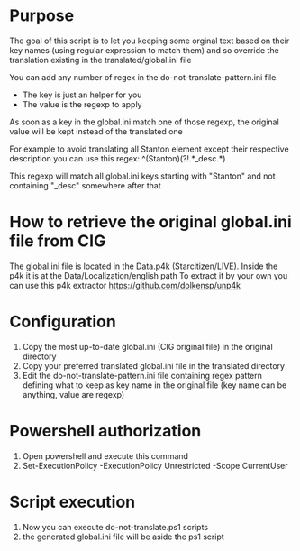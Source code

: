 # Purpose
The goal of this script is to let you keeping some orginal text based on their key names (using regular expression to match them) and so override the translation existing in the translated/global.ini file

You can add any number of regex in the do-not-translate-pattern.ini file. 
* The key is just an helper for you
* The value is the regexp to apply

As soon as a key in the global.ini match one of those regexp, the original value will be kept instead of the translated one

For example to avoid translating all Stanton element except their respective description you can use this regex:
^(Stanton)(?!.\*_desc.\*)

This regexp will match all global.ini keys starting with "Stanton" and not containing "_desc" somewhere after that

# How to retrieve the original global.ini file from CIG
The global.ini file is located in the Data.p4k (Starcitizen/LIVE). Inside the p4k it is at the Data/Localization/english path
To extract it by your own you can use this p4k extractor https://github.com/dolkensp/unp4k

# Configuration
1) Copy the most up-to-date global.ini (CIG original file) in the original directory
2) Copy your preferred translated global.ini file in the translated directory 
3) Edit the do-not-translate-pattern.ini file containing regex pattern defining what to keep as key name in the original file (key name can be anything, value are regexp)
# Powershell authorization
1) Open powershell and execute this command
2) Set-ExecutionPolicy -ExecutionPolicy Unrestricted -Scope CurrentUser
# Script execution
1) Now you can execute do-not-translate.ps1 scripts
2) the generated global.ini file will be aside the ps1 script